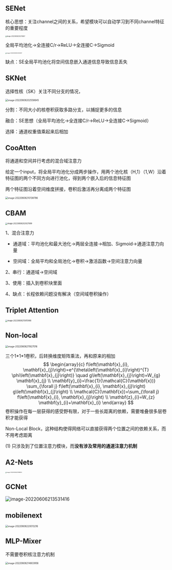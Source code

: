 ## SENet

核心思想：关注channel之间的关系，希望模块可以自动学习到不同channel特征的重要程度

<img src="images-master/202206062022741.png?token=APJNLFTA5JLJ7SL677ANTADCTXY3I" alt="image-20220606202213667" style="zoom:30%;" />

全局平均池化->全连接C/r->ReLU->全连接C->Sigmoid

<img src="images-master/202206062022023.png?token=APJNLFXUDCQF7ADGRE3BASLCTXY52" alt="image-20220606202255937" style="zoom:25%;" />

缺点：SE全局平均池化将空间信息嵌入通道信息导致信息丢失

## SKNet

选择性核（SK）关注不同分支的情况，

<img src="images-master/202206062025701.png?token=APJNLFWNXJUVHTTQQNABY23CTXZJG" alt="image-20220606202558645" style="zoom:50%;" />

分割：不同大小的核卷积获取多路分支，以捕捉更多的信息

融合：SE思想（全局平均池化->全连接C/r->ReLU->全连接C->Sigmoid）

选择：通道权重值乘起来后相加

## CooAtten

将通道和空间并行考虑的混合域注意力

给定一个input，将全局平均池化分成两步操作，用两个池化核（H,1）（1,W）沿着特征图的两个不同方向进行池化，得到两个嵌入后的信息特征图

两个特征图沿着空间维度拼接，卷积后激活再分离成两个特征图

<img src="images-master/202206062101831.png?token=APJNLFQQ77PZKG3I5RQAYYTCTX5PA" alt="image-20220606210138786" style="zoom:50%;" />

## CBAM

<img src="images-master/202206062029953.png?token=APJNLFW5KZJWGNNLGXBO4GTCTXZWI" alt="image-20220606202927899" style="zoom:40%;" />

1、混合注意力

- 通道域：平均池化和最大池化->两层全连接->相加、Sigmoid->通道注意力向量

- 空间域：全局平均和全局池化->卷积->激活函数->空间注意力向量

2、串行：通道域->空间域

3、使用：插入到卷积块里面

4、缺点：长程依赖问题没有解决（空间域卷积操作）

## Triplet Attention

<img src="images-master/202206062158007.png?token=APJNLFV37FZOI3SL4QQGO4LCTYEDI" alt="image-20220606215815966" style="zoom:40%;" />

## Non-local

<img src="images-master/202206062119054.png?token=APJNLFSZ3QMWVIZG6KVNXTDCTX7RW" alt="image-20220606211927016" style="zoom:50%;" />

三个1*1\*1卷积，后转换维度矩阵乘法，再和原来的相加
$$
\begin{array}{c}
f\left(\mathbf{x}_{i}, \mathbf{x}_{j}\right)=e^{\theta\left(\mathbf{x}_{i}\right)^{T} \phi\left(\mathbf{x}_{j}\right)} \quad g\left(\mathbf{x}_{j}\right)=W_{g} \mathbf{x}_{j} \\
\mathbf{y}_{i}=\frac{1}{\mathcal{C}(\mathbf{x})} \sum_{\forall j} f\left(\mathbf{x}_{i}, \mathbf{x}_{j}\right) g\left(\mathbf{x}_{j}\right) \\
\mathcal{C}(\mathbf{x})=\sum_{\forall j} f\left(\mathbf{x}_{i}, \mathbf{x}_{j}\right) \\
\mathbf{z}_{i}=W_{z} \mathbf{y}_{i}+\mathbf{x}_{i}
\end{array}
$$
卷积操作在每一层获得的感受野有限，对于一些长距离的依赖，需要堆叠很多层卷积才能获得

Non-Local Block，这种结构使得网络可以直接获得两个位置之间的依赖关系，而不用考虑距离

(1) 只涉及到了位置注意力模块，而**没有涉及常用的通道注意力机制**

## A2-Nets

<img src="images-master/202206062231945.png?token=APJNLFT5KBJGBCGSOZ2ATV3CTYIBY" alt="image-20220606223158804" style="zoom:25%;" />

## GCNet

![image-20220606213531416](images-master/202206062135472.png?token=APJNLFTNBANEKKEEKELNCSTCTYBOA)

## mobilenext

<img src="images-master/202206062200251.png?token=APJNLFSDL755J7C3UWML4LTCTYEKS" alt="image-20220606220013216" style="zoom:50%;" />

## MLP-Mixer

不需要卷积核注意力机制

<img src="images-master/202206062148012.png?token=APJNLFTVDZC4TOUKAGLH2XDCTYC5A" alt="image-20220606214803956" style="zoom:50%;" />

